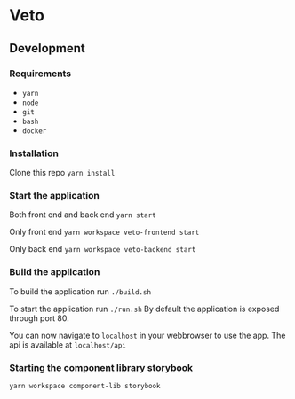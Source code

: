 # Veto

## Development

### Requirements

- `yarn`
- `node`
- `git`
- `bash`
- `docker`

### Installation

Clone this repo
`yarn install`

### Start the application

Both front end and back end
`yarn start`

Only front end
`yarn workspace veto-frontend start`

Only back end
`yarn workspace veto-backend start`

### Build the application

To build the application run `./build.sh`

To start the application run `./run.sh`
By default the application is exposed through port 80.

You can now navigate to `localhost` in your webbrowser to use the app.
The api is available at `localhost/api`

### Starting the component library storybook

`yarn workspace component-lib storybook`
